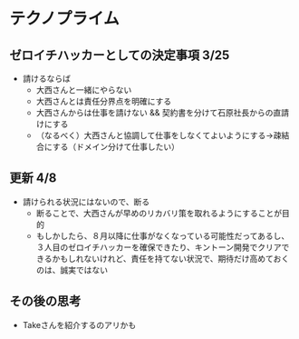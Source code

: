 # テクノプライム

## ゼロイチハッカーとしての決定事項 3/25
- 請けるならば
  - 大西さんと一緒にやらない
  - 大西さんとは責任分界点を明確にする
  - 大西さんからは仕事を請けない && 契約書を分けて石原社長からの直請けにする
  - （なるべく）大西さんと協調して仕事をしなくてよいようにする→疎結合にする（ドメイン分けて仕事したい）

## 更新 4/8
- 請けられる状況にはないので、断る
  - 断ることで、大西さんが早めのリカバリ策を取れるようにすることが目的
  - もしかしたら、８月以降に仕事がなくなっている可能性だってあるし、３人目のゼロイチハッカーを確保できたり、キントーン開発でクリアできるかもしれないけれど、責任を持てない状況で、期待だけ高めておくのは、誠実ではない


## その後の思考
- Takeさんを紹介するのアリかも